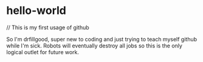 # hello-world
// This is my first usage of github


So I'm drfillgood, super new to coding and just trying to teach myself github while I'm sick. Robots will eventually destroy all jobs so this is the only logical outlet for future work.
